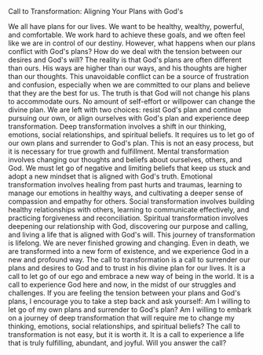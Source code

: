 Call to Transformation: Aligning Your Plans with God's


We all have plans for our lives. We want to be healthy, wealthy, powerful, and comfortable. We work hard to achieve these goals, and we often feel like we are in control of our destiny. However, what happens when our plans conflict with God's plans? How do we deal with the tension between our desires and God's will?
The reality is that God's plans are often different than ours. His ways are higher than our ways, and his thoughts are higher than our thoughts. This unavoidable conflict can be a source of frustration and confusion, especially when we are committed to our plans and believe that they are the best for us.
The truth is that God will not change his plans to accommodate ours. No amount of self-effort or willpower can change the divine plan. We are left with two choices: resist God's plan and continue pursuing our own, or align ourselves with God's plan and experience deep transformation.
Deep transformation involves a shift in our thinking, emotions, social relationships, and spiritual beliefs. It requires us to let go of our own plans and surrender to God's plan. This is not an easy process, but it is necessary for true growth and fulfillment.
Mental transformation involves changing our thoughts and beliefs about ourselves, others, and God. We must let go of negative and limiting beliefs that keep us stuck and adopt a new mindset that is aligned with God's truth.
Emotional transformation involves healing from past hurts and traumas, learning to manage our emotions in healthy ways, and cultivating a deeper sense of compassion and empathy for others.
Social transformation involves building healthy relationships with others, learning to communicate effectively, and practicing forgiveness and reconciliation.
Spiritual transformation involves deepening our relationship with God, discovering our purpose and calling, and living a life that is aligned with God's will.
This journey of transformation is lifelong. We are never finished growing and changing. Even in death, we are transformed into a new form of existence, and we experience God in a new and profound way.
The call to transformation is a call to surrender our plans and desires to God and to trust in his divine plan for our lives. It is a call to let go of our ego and embrace a new way of being in the world. It is a call to experience God here and now, in the midst of our struggles and challenges.
If you are feeling the tension between your plans and God's plans, I encourage you to take a step back and ask yourself: Am I willing to let go of my own plans and surrender to God's plan? Am I willing to embark on a journey of deep transformation that will require me to change my thinking, emotions, social relationships, and spiritual beliefs?
The call to transformation is not easy, but it is worth it. It is a call to experience a life that is truly fulfilling, abundant, and joyful. Will you answer the call?